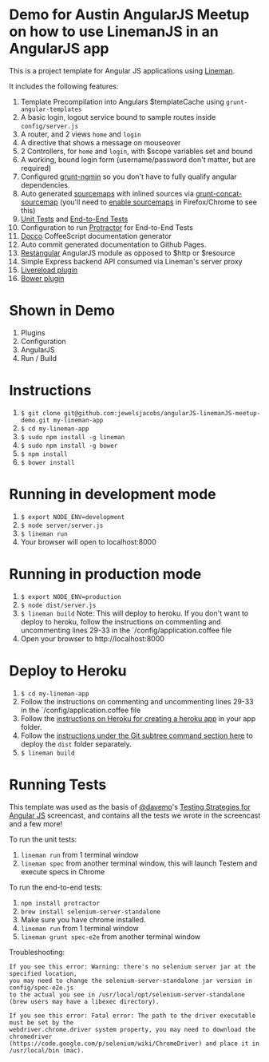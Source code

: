 # Demo for Austin AngularJS Meetup on how to use LinemanJS in an AngularJS app

This is a project template for Angular JS applications using [Lineman](http://www.linemanjs.com).

It includes the following features:

1. Template Precompilation into Angulars $templateCache using `grunt-angular-templates`
2. A basic login, logout service bound to sample routes inside `config/server.js`
3. A router, and 2 views `home` and `login`
4. A directive that shows a message on mouseover
5. 2 Controllers, for `home` and `login`, with $scope variables set and bound
6. A working, bound login form (username/password don't matter, but are required)
7. Configured [grunt-ngmin](https://github.com/btford/grunt-ngmin) so you don't have to fully qualify angular dependencies.
8. Auto generated [sourcemaps](http://www.html5rocks.com/en/tutorials/developertools/sourcemaps/) with inlined sources via [grunt-concat-sourcemap](https://github.com/kozy4324/grunt-concat-sourcemap) (you'll need to [enable sourcemaps](http://cl.ly/image/1d0X2z2u1E3b) in Firefox/Chrome to see this)
9. [Unit Tests](https://github.com/linemanjs/lineman-angular-template/tree/master/spec) and [End-to-End Tests](https://github.com/linemanjs/lineman-angular-template/tree/master/spec-e2e)
10. Configuration to run [Protractor](https://github.com/juliemr/protractor) for End-to-End Tests
11. [Docco](http://jashkenas.github.io/docco/) CoffeeScript documentation generator
12. Auto commit generated documentation to Github Pages.
13. [Restangular](https://github.com/mgonto/restangular) AngularJS module as opposed to $http or $resource
14. Simple Express backend API consumed via Lineman's server proxy
15. [Livereload plugin](https://github.com/linemanjs/lineman-livereload)
16. [Bower plugin](https://github.com/linemanjs/lineman-bower)

# Shown in Demo

1. Plugins
2. Configuration
3. AngularJS
4. Run / Build

# Instructions

1. `$ git clone git@github.com:jewelsjacobs/angularJS-linemanJS-meetup-demo.git my-lineman-app`
2. `$ cd my-lineman-app`
3. `$ sudo npm install -g lineman`
4. `$ sudo npm install -g bower`
5. `$ npm install`
6. `$ bower install`

# Running in development mode
1. `$ export NODE_ENV=development`
2. `$ node server/server.js`
3. `$ lineman run`
4. Your browser will open to localhost:8000

# Running in production mode
1. `$ export NODE_ENV=production`
2. `$ node dist/server.js`
3. `$ lineman build`
Note: This will deploy to heroku.
If you don't want to deploy to heroku, follow the instructions on commenting and uncommenting lines 29-33
in the `/config/application.coffee file
4. Open your browser to http://localhost:8000

# Deploy to Heroku
1. `$ cd my-lineman-app`
2. Follow the instructions on commenting and uncommenting lines 29-33
   in the `/config/application.coffee file
3. Follow the [instructions on Heroku for creating a heroku app](https://devcenter.heroku.com/articles/creating-apps) in your app folder.
4. Follow the [instructions under the Git subtree command section here](https://github.com/yeoman/yeoman/wiki/Deployment)
to deploy the `dist` folder separately.
5. `$ lineman build`

# Running Tests

This template was used as the basis of [@davemo](http://www.github.com/davemo)'s [Testing Strategies for Angular JS](http://www.youtube.com/watch?v=UYVcY9EJcRs) screencast, and contains all the tests we wrote in the screencast and a few more!

To run the unit tests:

1. `lineman run` from 1 terminal window
2. `lineman spec` from another terminal window, this will launch Testem and execute specs in Chrome

To run the end-to-end tests:

1. `npm install protractor`
2. `brew install selenium-server-standalone`
3. Make sure you have chrome installed.
4. `lineman run` from 1 terminal window
5. `lineman grunt spec-e2e` from another terminal window

  Troubleshooting:

    If you see this error: Warning: there's no selenium server jar at the specified location,
    you may need to change the selenium-server-standalone jar version in config/spec-e2e.js
    to the actual you see in /usr/local/opt/selenium-server-standalone (brew users may have a libexec directory).

    If you see this error: Fatal error: The path to the driver executable must be set by the
    webdriver.chrome.driver system property, you may need to download the chromedriver
    (https://code.google.com/p/selenium/wiki/ChromeDriver) and place it in /usr/local/bin (mac).
